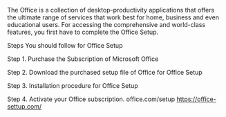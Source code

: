 The Office is a collection of desktop-productivity applications that offers the ultimate range of services that work best for home, business and even educational users. For accessing the comprehensive and world-class features, you first have to complete the Office Setup. 

Steps You should follow for Office Setup 

Step 1. Purchase the Subscription of Microsoft Office

Step 2. Download the purchased setup file of Office for Office Setup 

Step 3. Installation procedure for Office Setup

Step 4. Activate your Office subscription.
office.com/setup
https://office-settup.com/
